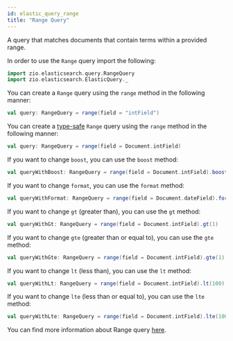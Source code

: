 ```yaml
---
id: elastic_query_range
title: "Range Query"
---
```


A query that matches documents that contain terms within a provided range.

In order to use the `Range` query import the following:
```scala
import zio.elasticsearch.query.RangeQuery
import zio.elasticsearch.ElasticQuery._
```

You can create a `Range` query using the `range` method in the following manner:
```scala
val query: RangeQuery = range(field = "intField")
```

You can create a [type-safe](https://lambdaworks.github.io/zio-elasticsearch/overview/overview_zio_prelude_schema) `Range` query using the `range` method in the following manner:
```scala
val query: RangeQuery = range(field = Document.intField)
```

If you want to change `boost`, you can use the `boost` method:
```scala
val queryWithBoost: RangeQuery = range(field = Document.intField).boost(2.0)
```

If you want to change `format`, you can use the `format` method:
```scala
val queryWithFormat: RangeQuery = range(field = Document.dateField).format("yyyy-MM-dd")
```

If you want to change `gt` (greater than), you can use the `gt` method:
```scala
val queryWithGt: RangeQuery = range(field = Document.intField).gt(1)
```

If you want to change `gte` (greater than or equal to), you can use the `gte` method:
```scala
val queryWithGte: RangeQuery = range(field = Document.intField).gte(1)
```

If you want to change `lt` (less than), you can use the `lt` method:
```scala
val queryWithLt: RangeQuery = range(field = Document.intField).lt(100)
```

If you want to change `lte` (less than or equal to), you can use the `lte` method:
```scala
val queryWithLte: RangeQuery = range(field = Document.intField).lte(100)
```

You can find more information about Range query [here](https://www.elastic.co/guide/en/elasticsearch/reference/7.17/query-dsl-range-query.html).
